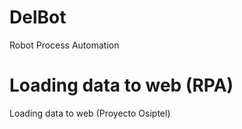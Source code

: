 # DelBot
Robot Process Automation


# Loading data to web (RPA)

Loading data to web (Proyecto Osiptel) 
